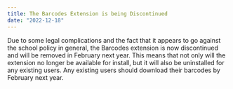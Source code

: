 ```yaml
---
title: The Barcodes Extension is being Discontinued
date: "2022-12-18"
---
```

Due to some legal complications and the fact that it appears to go against the school policy in general, the Barcodes extension is now discontinued and will be removed in February next year. This means that not only will the extension no longer be available for install, but it will also be uninstalled for any existing users. Any existing users should download their barcodes by February next year.